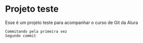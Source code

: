 # Projeto teste

Esse é um projeto teste para acompanhar o curso de Git da Alura

```
Commitando pela primeira vez
Segundo commit
```
